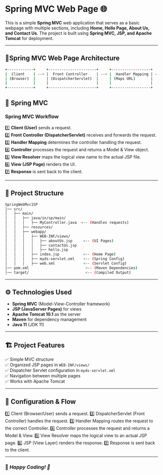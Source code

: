 # Spring MVC Web Page 🌐  

This is a simple **Spring MVC** web application that serves as a basic webpage with multiple sections, including **Home, Hello Page, About Us, and Contact Us**. The project is built using **Spring MVC, JSP, and Apache Tomcat** for deployment.  

---

## **📌Spring MVC Web Page Architecture**
```sh
+------------+     +----------------------+     +------------------+     +-----------------+     +------------+     +----------+
|  Client    | --> |  Front Controller    | --> |  Handler Mapping | --> |   Controller    | --> | View       | --> | Response |
| (Browser)  |     | (DispatcherServlet)  |     | (Maps URL)       |     | (Processes Req.)|     | (JSP Page) |     | (Sent to |
|            |     |                      |     |                  |     | (Returns Model)|     | (Renders)  |     |  Client) |
+------------+     +----------------------+     +------------------+     +-----------------+     +------------+     +----------+
```

## 📌 Spring MVC  

### **Spring MVC Workflow**  

1️⃣ **Client (User)** sends a request.  
2️⃣ **Front Controller (DispatcherServlet)** receives and forwards the request.  
3️⃣ **Handler Mapping** determines the controller handling the request.  
4️⃣ **Controller** processes the request and returns a Model & View object.  
5️⃣ **View Resolver** maps the logical view name to the actual JSP file.  
6️⃣ **View (JSP Page)** renders the UI.  
7️⃣ **Response** is sent back to the client.  

---

## 📁 Project Structure  

```sh
SpringWebMvc1SP
│── src/
│   ├── main/
│   │   ├── java/in/sp/main/
│   │   │   ├── MyController.java  <-- (Handles requests)
│   │   ├── resources/
│   │   ├── webapp/
│   │   │   ├── WEB-INF/views/
│   │   │   │   ├── aboutUs.jsp     <-- (UI Pages)
│   │   │   │   ├── contactUs.jsp
│   │   │   │   ├── hello.jsp
│   │   │   ├── index.jsp           <-- (Home Page)
│   │   │   ├── myds-servlet.xml    <-- (Spring Config)
│   │   │   ├── web.xml             <-- (Servlet Config)
│── pom.xml                          <-- (Maven Dependencies)
│── target/                          <-- (Compiled Output)
```

---

## ⚙️ **Technologies Used**  

- **Spring MVC** (Model-View-Controller framework)  
- **JSP (JavaServer Pages)** for views  
- **Apache Tomcat 10.1** as the server  
- **Maven** for dependency management  
- **Java 11** (JDK 11)  

---

## 🏗 **Project Features**  
✅ Simple MVC structure  
✅ Organized JSP pages in `WEB-INF/views/`  
✅ Dispatcher Servlet configuration in `myds-servlet.xml`  
✅ Navigation between multiple pages  
✅ Works with Apache Tomcat  

---

## 📌 **Configuration & Flow**

1️⃣ Client (Browser/User) sends a request.
2️⃣ DispatcherServlet (Front Controller) handles the request.
3️⃣ Handler Mapping routes the request to the correct Controller.
4️⃣ Controller processes the request and returns a Model & View.
5️⃣ View Resolver maps the logical view to an actual JSP page.
6️⃣ JSP (View Layer) renders the response.
7️⃣ Response is sent back to the client.

---

### 🎯 *Happy Coding! 🚀*

